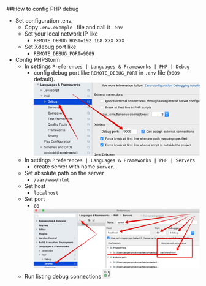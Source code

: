 ##How to config PHP debug
* Set configuration .env.
    * Copy `.env.example ` file and call it `.env` 
    * Set your local network IP like
        * `REMOTE_DEBUG_HOST=192.168.XXX.XXX` 
    * Set Xdebug port like
        * `REMOTE_DEBUG_PORT=9009` 
* Config PHPStorm
    *  In settings `Preferences | Languages & Frameworks | PHP | Debug` 
        * config debug port like `REMOTE_DEBUG_PORT` in `.env` file (`9009` default).
        ![Alt text](debug_port_config_screenshot.png) 
    *  In settings `Preferences | Languages & Frameworks | PHP | Servers`  
        * create server with name `server`.
    *  Set absolute path on the server
        * `/var/www/html`
    *  Set host
        * `localhost` 
    *  Set port
        * `80`
        ![Alt text](debug_server_create_screenshot.png)
    *  Run listing debug connections ![Alt text](debug_connect_icon.png)

